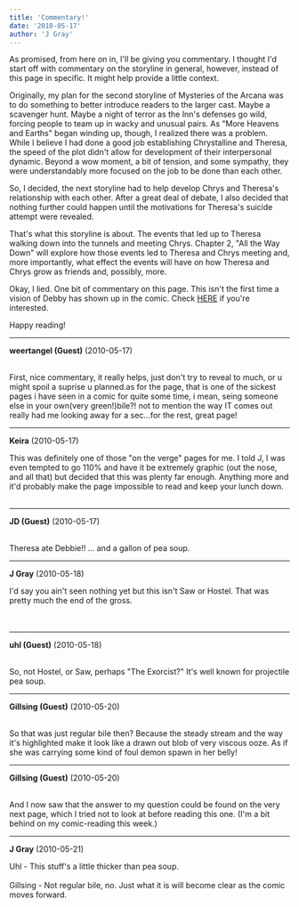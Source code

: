 ```yaml
---
title: 'Commentary!'
date: '2010-05-17'
author: 'J Gray'
---
```


<p style="margin-bottom: 0in;">As promised, from here on in, I'll be giving you commentary. I thought I'd start off with commentary on the storyline in general, however, instead of this page in specific. It might help provide a little context.</p>  <p style="margin-bottom: 0in;">Originally, my plan for the second storyline of Mysteries of the Arcana was to do something to better introduce readers to the larger cast. Maybe a scavenger hunt. Maybe a night of terror as the Inn's defenses go wild, forcing people to team up in wacky and unusual pairs. As "More Heavens and Earths" began winding up, though, I realized there was a problem. While I believe I had done a good job establishing Chrystalline and Theresa, the speed of the plot didn't allow for development of their interpersonal dynamic. Beyond a wow moment, a bit of tension, and some sympathy, they were understandably more focused on the job to be done than each other.  </p>  <p style="margin-bottom: 0in;">So, I decided, the next storyline had to help develop Chrys and Theresa's relationship with each other. After a great deal of debate, I also decided that nothing further could happen until the motivations for Theresa's suicide attempt were revealed.</p>  <p style="margin-bottom: 0in;">That's what this storyline is about. The events that led up to Theresa walking down into the tunnels and meeting Chrys. Chapter 2, "All the Way Down" will explore how those events led to Theresa and Chrys meeting and, more importantly, what effect the events will have on how Theresa and Chrys grow as friends and, possibly, more.</p><p style="margin-bottom: 0in;">Okay, I lied. One bit of commentary on this page. This isn't the first time a vision of Debby has shown up in the comic. Check <a name="" target="" classname="" class="" href="/comics/93/">HERE</a> if you're interested.<br></p><p style="margin-bottom: 0in;"></p><p style="margin-bottom: 0in;">Happy reading!</p>

---
**weertangel (Guest)** (2010-05-17)

<br>First, nice commentary, it really helps, just don't try to reveal to much, or u might spoil a suprise u planned.as for the page, that is one of the sickest pages i have seen in a comic for quite some time, i mean, seing someone else in your own(very green!)bile?! not to mention the way IT comes out really had me looking away for a sec...for the rest, great page!

---
**Keira** (2010-05-17)

This was definitely one of those "on the verge" pages for me. I told J, I was even tempted to go 110% and have it be extremely graphic (out the nose, and all that) but decided that this was plenty far enough. Anything more and it'd probably make the page impossible to read and keep your lunch down.<br><br>

---
**JD (Guest)** (2010-05-17)

<br> Theresa ate Debbie!! ... and a gallon of pea soup.<br>

---
**J Gray** (2010-05-18)

I'd say you ain't seen nothing yet but this isn't Saw or Hostel. That was pretty much the end of the gross.<br><br><br>

---
**uhl (Guest)** (2010-05-18)

<br> So, not Hostel, or Saw, perhaps "The Exorcist?" It's well known for projectile pea soup.<br>

---
**Gillsing (Guest)** (2010-05-20)

<br> So that was just regular bile then? Because the steady stream and the way it's highlighted make it look like a drawn out blob of very viscous ooze. As if she was carrying some kind of foul demon spawn in her belly!

---
**Gillsing (Guest)** (2010-05-20)

<br> And I now saw that the answer to my question could be found on the very next page, which I tried not to look at before reading this one. (I'm a bit behind on my comic-reading this week.)

---
**J Gray** (2010-05-21)

Uhl - This stuff's a little thicker than pea soup.<br><br>Gillsing - Not regular bile, no. Just what it is will become clear as the comic moves forward.<br><br><br>


